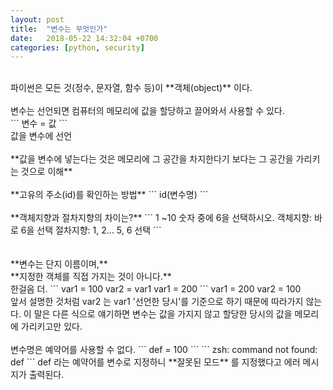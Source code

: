 ```yaml
---
layout: post
title:  "변수는 무엇인가"
date:   2018-05-22 14:32:04 +0700
categories: [python, security]
---
```

<br/>
파이썬은 모든 것(정수, 문자열, 함수 등)이 **객체(object)** 이다.
<br/>
<br/>
변수는 선언되면 컴퓨터의 메모리에 값을 할당하고 끌어와서 사용할 수 있다.
<br/>
```
변수 = 값
```
<br/>
값을 변수에 선언
<br/>
<br/>
**값을 변수에 넣는다는 것은 메모리에 그 공간을 차지한다기 보다는 그 공간을 가리키는 것으로 이해**
<br/>
<br/>
**고유의 주소(id)를 확인하는 방법**
```
id(변수명)
```
<br/>
<br/>
**객체지향과 절차지향의 차이는?**
```
1 ~10 숫자 중에 6을 선택하시오.
객체지향: 바로 6을 선택
절차지향: 1, 2... 5, 6 선택
```
<br/>
<br/>
<br/>
**변수는 단지 이름이며,**
<br/>
**지정한 객체를 직접 가지는 것이 아니다.**

<br/>
한걸음 더.
```
var1 = 100
var2 = var1
var1 = 200
```
var1 = 200
var2 = 100
<br/>
앞서 설명한 것처럼 var2 는 var1 '선언한 당시'를 기준으로 하기 때문에 따라가지 않는다.
이 말은 다른 식으로 얘기하면 변수는 값을 가지지 않고 할당한 당시의 값을 메모리에 가리키고만 있다.
<br/>
<br/>
변수명은 예약어를 사용할 수 없다.
```
def = 100
```
```
zsh: command not found: def
```
def 라는 예약어를 변수로 지정하니 **잘못된 모드** 를 지정했다고 에러 메시지가 출력된다.
<br/>
